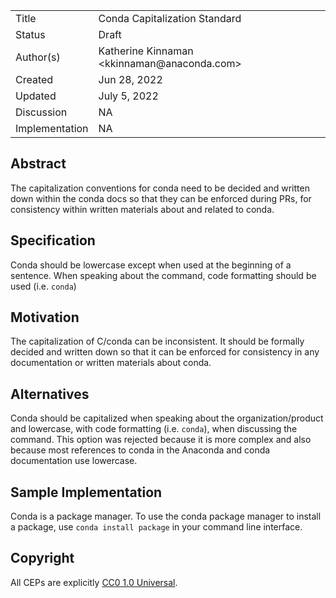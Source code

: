 <table>
<tr><td> Title </td><td> Conda Capitalization Standard </td>
<tr><td> Status </td><td> Draft </td></tr>
<tr><td> Author(s) </td><td> Katherine Kinnaman &lt;kkinnaman@anaconda.com&gt;</td></tr>
<tr><td> Created </td><td> Jun 28, 2022</td></tr>
<tr><td> Updated </td><td> July 5, 2022</td></tr>
<tr><td> Discussion </td><td> NA </td></tr>
<tr><td> Implementation </td><td> NA </td></tr>
</table>

## Abstract

The capitalization conventions for conda need to be decided and written down within the conda docs so that they can be enforced during PRs, for consistency within written materials about and related to conda.

## Specification

Conda should be lowercase except when used at the beginning of a sentence. When speaking about the command, code formatting should be used (i.e. `conda`)

## Motivation

The capitalization of C/conda can be inconsistent. It should be formally decided and written down so that it can be enforced for consistency in any documentation or written materials about conda.

## Alternatives

Conda should be capitalized when speaking about the organization/product and lowercase, with code formatting (i.e. `conda`), when discussing the command. This option was rejected because it is more complex and also because most references to conda in the Anaconda and conda documentation use lowercase.

## Sample Implementation

Conda is a package manager. To use the conda package manager to install a package, use `conda install package` in your command line interface.

## Copyright

All CEPs are explicitly [CC0 1.0 Universal](https://creativecommons.org/publicdomain/zero/1.0/).
